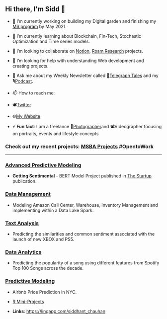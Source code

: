 ## Hi there, I'm Sidd 👋

- 🔭 I’m currently working on building my Digital garden and finishing my [MS program](https://www.mccombs.utexas.edu/Master-of-Science-in-Business-Analytics) by May 2021.
- 🌱 I’m currently learning about Blockchain, Fin-Tech, Stochastic Optimization and Time series models.
- 👯 I’m looking to collaborate on [Notion](https://www.notion.so/), [Roam Research](https://roamresearch.com./) projects.
- 🤔 I’m looking for help with understanding Web development and creating projects.
- 💬 Ask me about my Weekly Newsletter called 📧[Telegraph Tales](https://www.getrevue.co/profile/siddhant-chauhan) and my 🎙[Podcast](https://anchor.fm/pure-entropy).
- 📫 How to reach me: 
  
- 🕊[Twitter](https://twitter.com/Sidd_z_chauhan)
- 🌐[My Website](https://www.siddhantchauhan.com/)

- ⚡ **Fun fact**: I am a freelance 📸[Photographer](https://www.instagram.com/sidd_z_chauhan/)and 📽Videographer focusing on portraits, events and lifestyle concepts

### Check out my recent projects: [MSBA Projects](https://github.com/siddchauhan77/MSBA-UT-Austin) #OpentoWork

-------------------------------------------------------------------------------------------------------


### [Advanced Predictive Modeling](https://github.com/siddchauhan77/MSBA-UT-Austin/tree/main/APM(Advanced%20Predictive%20Modeling))
- __Getting Sentimental__ - BERT Model Project published in [The Startup](https://medium.com/swlh/getting-sentimental-34f69910312c) publication.


### [Data Management](https://github.com/siddchauhan77/MSBA-UT-Austin/tree/main/Data%20Management) 
- Modeling Amazon Call Center, Warehouse, Inventory Management and implementing within a Data Lake Spark.

### [Text Analysis](https://github.com/siddchauhan77/MSBA-UT-Austin/tree/main/TextAnalysis) 
- Predicting the similarities and common sentiment associated with the launch of new XBOX and PS5.

### [Data Analytics](https://github.com/siddchauhan77/MSBA-UT-Austin/tree/main/Data%20Analytics%20-%20Summer)

- Predicting the popularity of a song using different features from Spotify Top 100 Songs across the decade.

### [Predictive Modeling](https://github.com/siddchauhan77/MSBA-UT-Austin/tree/main/Predictive%20Modeling%20-Summer)
- Airbnb Price Prediction in NYC.
- [R Mini-Projects](https://github.com/AmberCXX/UTMSBA_STA380_Part2_exercise)


- **Links**: https://linqapp.com/siddhant_chauhan









